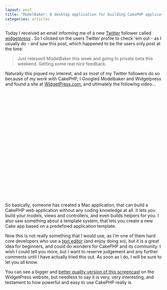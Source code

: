 ```yaml
--- 
layout: post
title: "ModelBaker: A desktop application for building CakePHP applications"
categories: articles
---
```

Today I received an email informing me of a new <a href="http://twitter.com/joelmoss">Twitter</a> follower called <a href="http://twitter.com/widgetpress">widgetpress</a> . So I clicked on the users Twitter profile to check 'em out - as I usually do - and saw this post, which happened to be the users only post at the time:

<blockquote>Just released ModelBaker this week and going to private beta this weekend. Getting some real nice feedback.</blockquote>

Naturally this piqued my interest, and as most of my Twitter followers do so because of my work with CakePHP, I Googled Modelbaker and Widgetpress and found a site at <a href="http://www.widgetpress.com/">WidgetPress.com</a>, and ultimately the following video...

<object classid="clsid:d27cdb6e-ae6d-11cf-96b8-444553540000" width="425" height="344" codebase="http://download.macromedia.com/pub/shockwave/cabs/flash/swflash.cab#version=6,0,40,0"><param name="allowFullScreen" value="true" /><param name="src" value="http://www.youtube.com/v/PGqi0pWgEhk&amp;hl=en&amp;fs=1" /><embed type="application/x-shockwave-flash" width="425" height="344" src="http://www.youtube.com/v/PGqi0pWgEhk&amp;hl=en&amp;fs=1" allowfullscreen="true"></embed></object>

So basically, someone has created a Mac application, that can build a CakePHP web application without any coding knowledge at all. It lets you build your models, views and controllers, and even builds helpers for you. I also saw something about a template system, that lets you create a new Cake app based on a predefined application template.

Now this is not really something that I would use, as I'm one of them hard core developers who use a <a href="http://macromates.com/">text editor</a> (and enjoy doing so), but it is a great idea for beginners, and could do wonders for CakePHP and its community. I wish I could tell you more, but I want to reserve judgement and any further comments until I have actually tried this out. As soon as I do, I will be sure to let you all know.

You can see a bigger and <a href="http://www.widgetpress.com/modelbaker.mov">better quality version of this screencast</a> on the WidgetPress website, but needless to say it is very, very interesting, and testament to how powerful and easy to use CakePHP really is.
